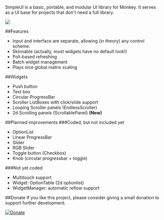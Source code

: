 SimpleUI is a basic, portable, and modular UI library for Monkey.  It serves as a UI base for projects that don't need a full library.

![](http://i.imgur.com/acs0W74.png)

##Features
* Input and interface are separate, allowing (in theory) any control scheme.
* Skinnable (actually, most widgets have no default look!)
* Poll-based refreshing
* Batch widget management
* Plays nice global matrix scaling

##Widgets
* Push button
* Text box
* Circular ProgressBar
* Scroller ListBoxes with click/slide support
* Looping Scroller panels (EndlessScroller)
* 2d Scrolling panels (ScrollablePanel)  **(New)**

##Planned improvements
###Coded, but not included yet
* OptionList
* Linear ProgressBar
* Slider
* RGB Slider
* Toggle button (Checkbox)
* Knob (circular progressbar + toggle)

###Not yet coded
* Multitouch support
* Widget: OptionTable (2d optionlist)
* WidgetManager: automatic reflow support

##Donate
If you like this project, please consider giving a small donation to support further development.

[![Donate](https://www.paypalobjects.com/en_US/i/btn/btn_donate_LG.gif)](https://www.paypal.com/cgi-bin/webscr?cmd=_donations&business=RHZMPB4RL3T82&lc=US&item_name=Nobu%27s%20Monkey%2dX%20projects&currency_code=USD&bn=PP%2dDonationsBF%3abtn_donate_LG%2egif%3aNonHosted)

